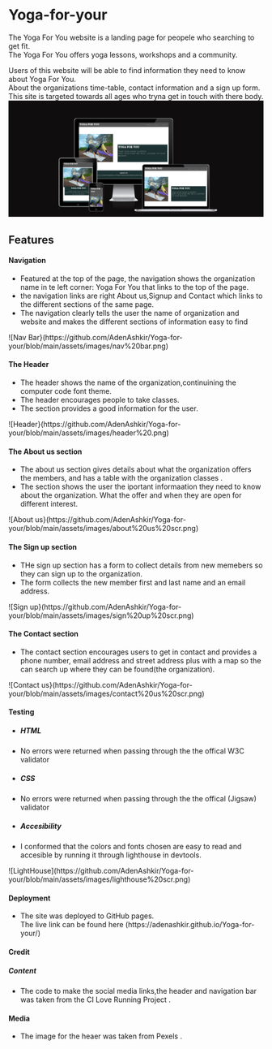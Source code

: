 # Yoga-for-your


The Yoga For You website is a landing page for peopele who searching to get
fit.<br>The Yoga For You offers yoga lessons, workshops and a community.

Users of this website will be able to find information they need to know about Yoga For You.<br> About the organizations time-table, contact information and a sign up form. <br>This site is targeted towards all ages who tryna get in touch with there body.
![Responsive Mockup](https://github.com/AdenAshkir/Yoga-for-your/blob/main/assets/images/mock%20up%20scr.png)


<h2>Features</h2>
<h4>Navigation</h4>
<ul>
<li>Featured at the top of the page, the navigation shows the organization name in te left corner: Yoga For You that links to the top of the page.</li>
<li>the navigation links are right About us,Signup and Contact which links to the different sections of the same page.</li>
<li>The navigation clearly tells the user the name of organization and website and makes the different sections of information easy to find</li>
</ul>
![Nav Bar}(https://github.com/AdenAshkir/Yoga-for-your/blob/main/assets/images/nav%20bar.png)

<h4>The Header</h4>
<ul>
<li>The header shows the name of the organization,continuining the computer code font theme.</li>
<li>The header encourages people to take classes.</li>
<li>The section provides a good information for the user.</li>
</ul>
![Header}(https://github.com/AdenAshkir/Yoga-for-your/blob/main/assets/images/header%20.png)

<h4>The About us section</h4>
<ul>
<li>The about us section gives details about what the organization offers the members, and has a table with the organization classes .</li>
<li>The section shows the user the iportant informaation they need to know about the organization. What the offer and when they are open for different interest.</li>
</ul>
![About us}(https://github.com/AdenAshkir/Yoga-for-your/blob/main/assets/images/about%20us%20scr.png)

<h4>The Sign up section</h4>
<ul>
<li>THe sign up section has a form to collect details from new memebers so they can sign up to the organization.</li>
<li>The form collects the new member first and last name and an email address.</li>
</ul>
![Sign up}(https://github.com/AdenAshkir/Yoga-for-your/blob/main/assets/images/sign%20up%20scr.png)

<h4>The Contact section</h4>
<ul>
<li>The contact section encourages users to get in contact and provides a phone number, email address and street address plus with a map so the can search up where they can be found(the organization).</li>
</ul>
![Contact us}(https://github.com/AdenAshkir/Yoga-for-your/blob/main/assets/images/contact%20us%20scr.png)

<h4>Testing</h4>
<ul>
  <li><h5> HTML </h5></li>
  <li>No errors were returned when passing through the the offical W3C validator</li>
   <li><h5> CSS </h5></li>
  <li>No errors were returned when passing through the the offical (Jigsaw) validator</li>
   <li><h5>Accesibility </h5></li>
  <li>I conformed that the colors and fonts chosen are easy to read and accesible by running it through lighthouse in devtools.</li>
</ul>
![LightHouse](https://github.com/AdenAshkir/Yoga-for-your/blob/main/assets/images/lighthouse%20scr.png)

<h4>Deployment</h4>
<ul>
  <li>The site was deployed to GitHub pages. </li>
The live link can be found here (https://adenashkir.github.io/Yoga-for-your/)
</ul>

<h4>Credit</h4>
<h5>Content</h5>
<ul>
<li>The code to make the social media links,the header and navigation bar was taken from the CI Love Running Project .</li>
</ul>


<h4>Media</h4>
<ul>
<li>The image for the heaer was taken from Pexels .</li>
</ul>
